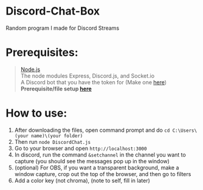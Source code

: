# Discord-Chat-Box
Random program I made for Discord Streams
# Prerequisites: 
> [Node.js](https://nodejs.org/en/download/)<br>
> The node modules Express, Discord.js, and Socket.io<br>
> A Discord bot that you have the token for (Make one [here](https://discord.com/developers/applications))<br>
**Prerequisite/file setup [here](prereq-setup.md)**
# How to use:
1) After downloading the files, open command prompt and do `cd C:\Users\(your name)\(your folder)`
2) Then run `node DiscordChat.js`
3) Go to your browser and open `http://localhost:3000`
4) In discord, run the command `&setchannel` in the channel you want to capture (you should see the messages pop up in the window)
5) (optional) For OBS, if you want a transparent background, make a window capture, crop out the top of the browser, and then go to filters
6) Add a color key (not chroma), (note to self, fill in later)
